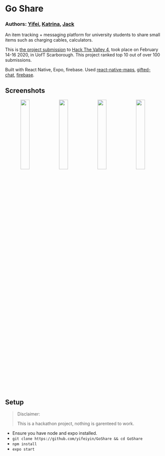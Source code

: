 # Go Share

### Authors: [Yifei](https://github.com/yifeiyin), [Katrina](https://github.com/CXY-Katrina), [Jack](https://github.com/Jack-ljm)

An item tracking + messaging platform for university students to share small items such as charging cables, calculators.

This is [the project submission](https://devpost.com/software/fluffy-potato) to [Hack The Valley 4](https://hackthevalley.io), took place on February 14-16 2020, in UofT Scarborough. This project ranked top 10 out of over 100 submissions.

Built with React Native, Expo, firebase. Used [react-native-maps](https://github.com/react-native-community/react-native-maps), [gifted-chat](https://github.com/FaridSafi/react-native-gifted-chat), [firebase](https://github.com/invertase/react-native-firebase).

## Screenshots
<p float="left" align="middle">
<img width="24%" src="https://user-images.githubusercontent.com/13235149/74685393-6e918500-519c-11ea-9300-17450fbb97c6.PNG" />
<img width="24%" src="https://user-images.githubusercontent.com/13235149/74685397-6fc2b200-519c-11ea-9cde-cfccf4fbd1b4.PNG" />
<img width="24%" src="https://user-images.githubusercontent.com/13235149/74685396-6fc2b200-519c-11ea-9bc8-c28b7d3ff2b2.PNG" />
<img width="24%" src="https://user-images.githubusercontent.com/13235149/74685395-6f2a1b80-519c-11ea-9e19-f1f1348bf0fb.PNG" />
<!-- img width="19%" src="https://user-images.githubusercontent.com/13235149/74685399-705b4880-519c-11ea-912f-97c805d7cfea.PNG" / -->
</p>


## Setup
> Disclaimer:
> 
> This is a hackathon project, nothing is garenteed to work. 
- Ensure you have node and expo installed.
- `git clone https://github.com/yifeiyin/GoShare && cd GoShare`
- `npm install`
- `expo start`

